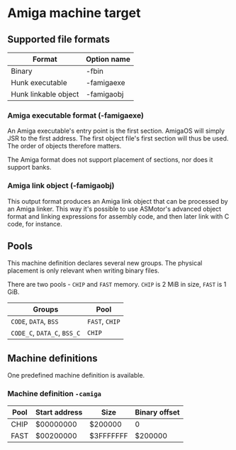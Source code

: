 # Amiga machine target

## Supported file formats
| Format | Option name |
|---|---|
| Binary | -fbin |
| Hunk executable | -famigaexe |
| Hunk linkable object | -famigaobj |

### Amiga executable format (-famigaexe)

An Amiga executable's entry point is the first section. AmigaOS will simply JSR to the first address. The first object file's first section will thus be used. The order of objects therefore matters.

The Amiga format does not support placement of sections, nor does it support banks.

### Amiga link object (-famigaobj)

This output format produces an Amiga link object that can be processed by an Amiga linker. This way it's possible to use ASMotor's advanced object format and linking expressions for assembly code, and then later link with C code, for instance.

## Pools
This machine definition declares several new groups. The physical placement is only relevant when writing binary files.

There are two pools - `CHIP` and `FAST` memory. `CHIP` is 2 MiB in size, `FAST` is 1 GiB.

| Groups | Pool |
|---|---|
|`CODE`, `DATA`, `BSS` | `FAST`, `CHIP`
| `CODE_C`, `DATA_C`, `BSS_C` | `CHIP`

## Machine definitions
One predefined machine definition is available.

### Machine definition `-camiga`
| Pool | Start address | Size | Binary offset |
|------|---------------|------|---------------|
| CHIP | $00000000     | $200000 | 0 |
| FAST | $00200000     | $3FFFFFFF | $200000 |




